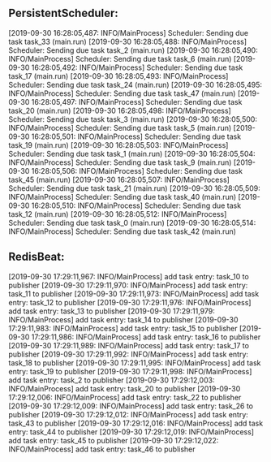 ## PersistentScheduler:
[2019-09-30 16:28:05,487: INFO/MainProcess] Scheduler: Sending due task task_33 (main.run)
[2019-09-30 16:28:05,488: INFO/MainProcess] Scheduler: Sending due task task_2 (main.run)
[2019-09-30 16:28:05,490: INFO/MainProcess] Scheduler: Sending due task task_6 (main.run)
[2019-09-30 16:28:05,492: INFO/MainProcess] Scheduler: Sending due task task_17 (main.run)
[2019-09-30 16:28:05,493: INFO/MainProcess] Scheduler: Sending due task task_24 (main.run)
[2019-09-30 16:28:05,495: INFO/MainProcess] Scheduler: Sending due task task_47 (main.run)
[2019-09-30 16:28:05,497: INFO/MainProcess] Scheduler: Sending due task task_20 (main.run)
[2019-09-30 16:28:05,498: INFO/MainProcess] Scheduler: Sending due task task_3 (main.run)
[2019-09-30 16:28:05,500: INFO/MainProcess] Scheduler: Sending due task task_5 (main.run)
[2019-09-30 16:28:05,501: INFO/MainProcess] Scheduler: Sending due task task_19 (main.run)
[2019-09-30 16:28:05,503: INFO/MainProcess] Scheduler: Sending due task task_1 (main.run)
[2019-09-30 16:28:05,504: INFO/MainProcess] Scheduler: Sending due task task_9 (main.run)
[2019-09-30 16:28:05,506: INFO/MainProcess] Scheduler: Sending due task task_45 (main.run)
[2019-09-30 16:28:05,507: INFO/MainProcess] Scheduler: Sending due task task_21 (main.run)
[2019-09-30 16:28:05,509: INFO/MainProcess] Scheduler: Sending due task task_40 (main.run)
[2019-09-30 16:28:05,510: INFO/MainProcess] Scheduler: Sending due task task_12 (main.run)
[2019-09-30 16:28:05,512: INFO/MainProcess] Scheduler: Sending due task task_0 (main.run)
[2019-09-30 16:28:05,514: INFO/MainProcess] Scheduler: Sending due task task_42 (main.run)

## RedisBeat:
[2019-09-30 17:29:11,967: INFO/MainProcess] add task entry: task_10 to publisher
[2019-09-30 17:29:11,970: INFO/MainProcess] add task entry: task_11 to publisher
[2019-09-30 17:29:11,973: INFO/MainProcess] add task entry: task_12 to publisher
[2019-09-30 17:29:11,976: INFO/MainProcess] add task entry: task_13 to publisher
[2019-09-30 17:29:11,979: INFO/MainProcess] add task entry: task_14 to publisher
[2019-09-30 17:29:11,983: INFO/MainProcess] add task entry: task_15 to publisher
[2019-09-30 17:29:11,986: INFO/MainProcess] add task entry: task_16 to publisher
[2019-09-30 17:29:11,989: INFO/MainProcess] add task entry: task_17 to publisher
[2019-09-30 17:29:11,992: INFO/MainProcess] add task entry: task_18 to publisher
[2019-09-30 17:29:11,995: INFO/MainProcess] add task entry: task_19 to publisher
[2019-09-30 17:29:11,998: INFO/MainProcess] add task entry: task_2 to publisher
[2019-09-30 17:29:12,003: INFO/MainProcess] add task entry: task_20 to publisher
[2019-09-30 17:29:12,006: INFO/MainProcess] add task entry: task_22 to publisher
[2019-09-30 17:29:12,009: INFO/MainProcess] add task entry: task_26 to publisher
[2019-09-30 17:29:12,012: INFO/MainProcess] add task entry: task_43 to publisher
[2019-09-30 17:29:12,016: INFO/MainProcess] add task entry: task_44 to publisher
[2019-09-30 17:29:12,019: INFO/MainProcess] add task entry: task_45 to publisher
[2019-09-30 17:29:12,022: INFO/MainProcess] add task entry: task_46 to publisher
